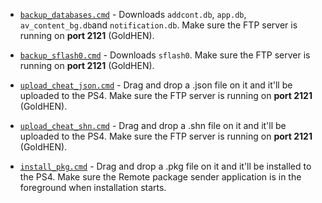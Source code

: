 
- [`backup_databases.cmd`](https://todo/) - Downloads `addcont.db`, `app.db`, `av_content_bg.db`and `notification.db`. Make sure the FTP server is running on **port 2121** (GoldHEN).

- [`backup_sflash0.cmd`](https://todo/) - Downloads `sflash0`. Make sure the FTP server is running on **port 2121** (GoldHEN).

- [`upload_cheat_json.cmd`](https://todo/) - Drag and drop a .json file on it and it'll be uploaded to the PS4. Make sure the FTP server is running on **port 2121** (GoldHEN).

- [`upload_cheat_shn.cmd`](https://todo/) - Drag and drop a .shn file on it and it'll be uploaded to the PS4. Make sure the FTP server is running on **port 2121** (GoldHEN).

- [`install_pkg.cmd`](https://todo/) - Drag and drop a .pkg file on it and it'll be installed to the PS4. Make sure the Remote package sender application is in the foreground when installation starts.
